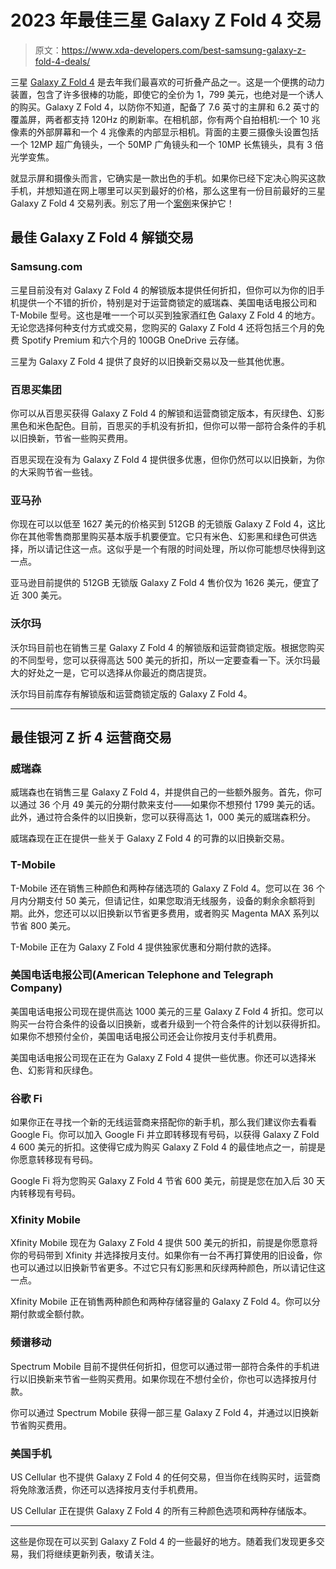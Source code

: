 # 2023 年最佳三星 Galaxy Z Fold 4 交易

> 原文：<https://www.xda-developers.com/best-samsung-galaxy-z-fold-4-deals/>

三星 [Galaxy Z Fold 4](https://www.xda-developers.com/samsung-galaxy-z-fold-4-review/) 是去年我们最喜欢的可折叠产品之一。这是一个便携的动力装置，包含了许多很棒的功能，即使它的全价为 1，799 美元，也绝对是一个诱人的购买。Galaxy Z Fold 4，以防你不知道，配备了 7.6 英寸的主屏和 6.2 英寸的覆盖屏，两者都支持 120Hz 的刷新率。在相机部，你有两个自拍相机:一个 10 兆像素的外部屏幕和一个 4 兆像素的内部显示相机。背面的主要三摄像头设置包括一个 12MP 超广角镜头，一个 50MP 广角镜头和一个 10MP 长焦镜头，具有 3 倍光学变焦。

就显示屏和摄像头而言，它确实是一款出色的手机。如果你已经下定决心购买这款手机，并想知道在网上哪里可以买到最好的价格，那么这里有一份目前最好的三星 Galaxy Z Fold 4 交易列表。别忘了用一个[案例](https://www.xda-developers.com/best-samsung-galaxy-z-fold-4-cases/)来保护它！

## 最佳 Galaxy Z Fold 4 解锁交易

### Samsung.com

三星目前没有对 Galaxy Z Fold 4 的解锁版本提供任何折扣，但你可以为你的旧手机提供一个不错的折价，特别是对于运营商锁定的威瑞森、美国电话电报公司和 T-Mobile 型号。这也是唯一一个可以买到独家酒红色 Galaxy Z Fold 4 的地方。无论您选择何种支付方式或交易，您购买的 Galaxy Z Fold 4 还将包括三个月的免费 Spotify Premium 和六个月的 100GB OneDrive 云存储。

三星为 Galaxy Z Fold 4 提供了良好的以旧换新交易以及一些其他优惠。

### 百思买集团

你可以从百思买获得 Galaxy Z Fold 4 的解锁和运营商锁定版本，有灰绿色、幻影黑色和米色配色。目前，百思买的手机没有折扣，但你可以带一部符合条件的手机以旧换新，节省一些购买费用。

百思买现在没有为 Galaxy Z Fold 4 提供很多优惠，但你仍然可以以旧换新，为你的大采购节省一些钱。

### 亚马孙

你现在可以以低至 1627 美元的价格买到 512GB 的无锁版 Galaxy Z Fold 4，这比你在其他零售商那里购买基本版手机要便宜。它只有米色、幻影黑和绿色可供选择，所以请记住这一点。这似乎是一个有限的时间处理，所以你可能想尽快得到这一点。

亚马逊目前提供的 512GB 无锁版 Galaxy Z Fold 4 售价仅为 1626 美元，便宜了近 300 美元。

### 沃尔玛

沃尔玛目前也在销售三星 Galaxy Z Fold 4 的解锁版和运营商锁定版。根据您购买的不同型号，您可以获得高达 500 美元的折扣，所以一定要查看一下。沃尔玛最大的好处之一是，它可以选择从你最近的商店提货。

沃尔玛目前库存有解锁版和运营商锁定版的 Galaxy Z Fold 4。

* * *

## 最佳银河 Z 折 4 运营商交易

### 威瑞森

威瑞森也在销售三星 Galaxy Z Fold 4，并提供自己的一些额外服务。首先，你可以通过 36 个月 49 美元的分期付款来支付——如果你不想预付 1799 美元的话。此外，通过符合条件的以旧换新，您可以获得高达 1，000 美元的威瑞森积分。

威瑞森现在正在提供一些关于 Galaxy Z Fold 4 的可靠的以旧换新交易。

### T-Mobile

T-Mobile 还在销售三种颜色和两种存储选项的 Galaxy Z Fold 4。您可以在 36 个月内分期支付 50 美元，但请记住，如果您取消无线服务，设备的剩余余额将到期。此外，您还可以以旧换新以节省更多费用，或者购买 Magenta MAX 系列以节省 800 美元。

T-Mobile 正在为 Galaxy Z Fold 4 提供独家优惠和分期付款的选择。

### 美国电话电报公司(American Telephone and Telegraph Company)

美国电话电报公司现在提供高达 1000 美元的三星 Galaxy Z Fold 4 折扣。您可以购买一台符合条件的设备以旧换新，或者升级到一个符合条件的计划以获得折扣。如果你不想预付全价，美国电话电报公司还会让你按月支付手机费用。

美国电话电报公司现在正在为 Galaxy Z Fold 4 提供一些优惠。你还可以选择米色、幻影背和灰绿色。

### 谷歌 Fi

如果你正在寻找一个新的无线运营商来搭配你的新手机，那么我们建议你去看看 Google Fi。你可以加入 Google Fi 并立即转移现有号码，以获得 Galaxy Z Fold 4 600 美元的折扣。这使得它成为购买 Galaxy Z Fold 4 的最佳地点之一，前提是你愿意转移现有号码。

Google Fi 将为您购买 Galaxy Z Fold 4 节省 600 美元，前提是您在加入后 30 天内转移现有号码。

### Xfinity Mobile

Xfinity Mobile 现在为 Galaxy Z Fold 4 提供 500 美元的折扣，前提是你愿意将你的号码带到 Xfinity 并选择按月支付。如果你有一台不再打算使用的旧设备，你也可以通过以旧换新节省更多。不过它只有幻影黑和灰绿两种颜色，所以请记住这一点。

Xfinity Mobile 正在销售两种颜色和两种存储容量的 Galaxy Z Fold 4。你可以分期付款或全额付款。

### 频谱移动

Spectrum Mobile 目前不提供任何折扣，但您可以通过带一部符合条件的手机进行以旧换新来节省一些购买费用。如果你现在不想付全价，你也可以选择按月付款。

你可以通过 Spectrum Mobile 获得一部三星 Galaxy Z Fold 4，并通过以旧换新节省购买费用。

### 美国手机

US Cellular 也不提供 Galaxy Z Fold 4 的任何交易，但当你在线购买时，运营商将免除激活费，你还可以选择按月支付手机费用。

US Cellular 正在提供 Galaxy Z Fold 4 的所有三种颜色选项和两种存储版本。

* * *

这些是你现在可以买到 Galaxy Z Fold 4 的一些最好的地方。随着我们发现更多交易，我们将继续更新列表，敬请关注。